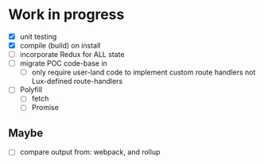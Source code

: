 Work in progress
================

  - [x] unit testing
  - [x] compile (build) on install
  - [ ] incorporate Redux for ALL state
  - [ ] migrate POC code-base in
    + [ ] only require user-land code to implement custom route handlers not
    Lux-defined route-handlers
  - [ ] Polyfill
    + [ ] fetch
    + [ ] Promise

## Maybe

  - [ ] compare output from: webpack, and rollup
